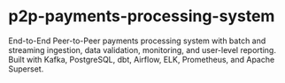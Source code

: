 # p2p-payments-processing-system
End-to-End Peer-to-Peer payments processing system with batch and streaming ingestion, data validation, monitoring, and user-level reporting. Built with Kafka, PostgreSQL, dbt, Airflow, ELK, Prometheus, and Apache Superset.
